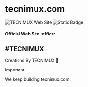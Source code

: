 # tecnimux.com

![TECNIMUX Web Site](https://res.cloudinary.com/dxwfpc5fu/image/upload/f_auto,q_auto/Banner-Tecnimux-web-site-GitHub)
![Static Badge](https://img.shields.io/badge/Version-6.5.4-white?style=for-the-badge)
<h4>Official Web Site :office:</h4>

## [#TECNIMUX](https://tecnimux.com)


Creations By TECNIMUX 💜







> [!IMPORTANT]
> We keep building tecnimux.com
